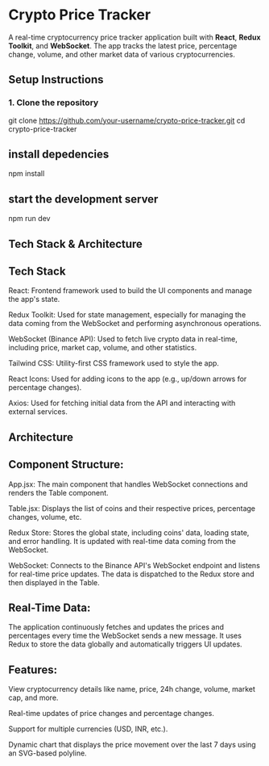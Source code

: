 # Crypto Price Tracker

A real-time cryptocurrency price tracker application built with **React**, **Redux Toolkit**, and **WebSocket**. The app tracks the latest price, percentage change, volume, and other market data of various cryptocurrencies.

## Setup Instructions

### 1. Clone the repository
git clone https://github.com/your-username/crypto-price-tracker.git
cd crypto-price-tracker
  ## install depedencies 
  npm install
  ## start the development server
  npm run dev

## Tech Stack & Architecture
  ## Tech Stack
 React: Frontend framework used to build the UI components and manage the app's state.

 Redux Toolkit: Used for state management, especially for managing the data coming from the WebSocket and performing asynchronous operations.

 WebSocket (Binance API): Used to fetch live crypto data in real-time, including price, market cap, volume, and other statistics.

 Tailwind CSS: Utility-first CSS framework used to style the app.

 React Icons: Used for adding icons to the app (e.g., up/down arrows for percentage changes).

Axios: Used for fetching initial data from the API and interacting with external services.

## Architecture
## Component Structure:

App.jsx: The main component that handles WebSocket connections and renders the Table component.

Table.jsx: Displays the list of coins and their respective prices, percentage changes, volume, etc.

Redux Store: Stores the global state, including coins' data, loading state, and error handling. It is updated with real-time data coming from the WebSocket.

WebSocket: Connects to the Binance API's WebSocket endpoint and listens for real-time price updates. The data is dispatched to the Redux store and then displayed in the Table.

## Real-Time Data:

The application continuously fetches and updates the prices and percentages every time the WebSocket sends a new message. It uses Redux to store the data globally and automatically triggers UI updates.

## Features:

View cryptocurrency details like name, price, 24h change, volume, market cap, and more.

Real-time updates of price changes and percentage changes.

Support for multiple currencies (USD, INR, etc.).

Dynamic chart that displays the price movement over the last 7 days using an SVG-based polyline.
